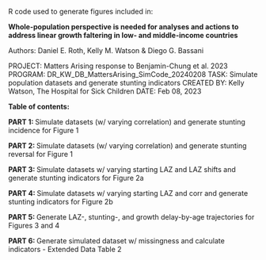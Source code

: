 R code used to generate figures included in: 

<b>Whole-population perspective is needed for analyses and actions to address linear growth faltering in low- and middle-income countries</b>

Authors: Daniel E. Roth, Kelly M. Watson & Diego G. Bassani

PROJECT: Matters Arising response to Benjamin-Chung et al. 2023
PROGRAM: DR_KW_DB_MattersArising_SimCode_20240208
TASK: Simulate population datasets and generate stunting indicators
CREATED BY: Kelly Watson, The Hospital for Sick Children
DATE: Feb 08, 2023


<b>Table of contents:  </b>

<b>PART 1: </b> Simulate datasets (w/ varying correlation) and generate stunting incidence for Figure 1

<b>PART 2: </b> Simulate datasets (w/ varying correlation) and generate stunting reversal for Figure 1

<b>PART 3: </b> Simulate datasets w/ varying starting LAZ and LAZ shifts and generate stunting indicators for Figure 2a

<b>PART 4: </b> Simulate datasets w/ varying starting LAZ and corr and generate stunting indicators for Figure 2b

<b>PART 5: </b> Generate LAZ-, stunting-, and growth delay-by-age trajectories for Figures 3 and 4

<b>PART 6: </b> Generate simulated dataset w/ missingness and calculate indicators - Extended Data Table 2



